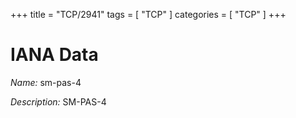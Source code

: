 +++
title = "TCP/2941"
tags = [ "TCP" ]
categories = [ "TCP" ]
+++

# IANA Data

_Name:_ sm-pas-4

_Description:_ SM-PAS-4

